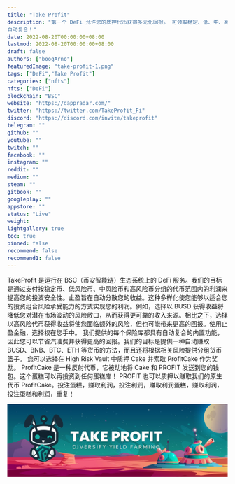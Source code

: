 ```yaml
---
title: "Take Profit"
description: "第一个 DeFi 允许您的质押代币获得多元化回报。 可领取稳定、低、中、高风险硬币和蛋糕的奖励。
自动复合！"
date: 2022-08-20T00:00:00+08:00
lastmod: 2022-08-20T00:00:00+08:00
draft: false
authors: ["boogArno"]
featuredImage: "take-profit-1.png"
tags: ["DeFi","Take Profit"]
categories: ["nfts"]
nfts: ["DeFi"]
blockchain: "BSC"
website: "https://dappradar.com/"
twitter: "https://twitter.com/TakeProfit_Fi"
discord: "https://discord.com/invite/takeprofit"
telegram: ""
github: ""
youtube: ""
twitch: ""
facebook: ""
instagram: ""
reddit: ""
medium: ""
steam: ""
gitbook: ""
googleplay: ""
appstore: ""
status: "Live"
weight: 
lightgallery: true
toc: true
pinned: false
recommend: false
recommend1: false
---
```

TakeProfit 是运行在 BSC（币安智能链）生态系统上的 DeFi 服务。我们的目标是通过支付按稳定币、低风险币、中风险币和高风险币分组的代币范围内的利润来提高您的投资安全性。止盈旨在自动分散您的收益。这种多样化使您能够以适合您的投资组合风险承受能力的方式实现您的利润。例如，选择以 BUSD 获得收益将降低您对潜在市场波动的风险敞口，从而获得更可靠的收入来源。相比之下，选择以高风险代币获得收益将使您面临额外的风险，但也可能带来更高的回报。使用止盈金融，选择权在您手中。
我们提供的每个保险库都具有自动复合的内置功能，因此您可以节省汽油费并获得更高的回报。我们的目标是提供一种自动赚取 BUSD、BNB、BTC、ETH 等货币的方法，而且还将根据相关风险提供分组货币篮子。
您可以选择在 High Risk Vault 中质押 Cake 并索取 ProfitCake 作为奖励。 ProfitCake 是一种反射代币，它被动地将 Cake 和 PROFIT 发送到您的钱包。这个蛋糕可以再投资到任何蛋糕库！ PROFIT 也可以质押以赚取我们的原生代币 ProfitCake。投注蛋糕，赚取利润，投注利润，赚取利润蛋糕，赚取利润，投注蛋糕和利润，重复！

![1080x360](1080x360.jpg)